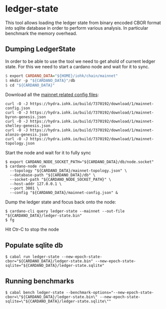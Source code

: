 # ledger-state

This tool allows loading the ledger state from binary encoded CBOR format into
sqlite database in order to perform various analysis. In particular benchmark
the memory overhead.

## Dumping LedgerState

In order to be able to use the tool we need to get ahold of current ledger
state. For this we need to start a cardano node and wait for it to sync.

```haskell
$ export CARDANO_DATA="${HOME}/iohk/chain/mainnet"
$ mkdir -p "${CARDANO_DATA}"/db
$ cd "${CARDANO_DATA}"
```

Download all the [mainnet related config files](https://developers.cardano.org/docs/get-started/running-cardano/#mainnet--production):
```
curl -O -J https://hydra.iohk.io/build/7370192/download/1/mainnet-config.json
curl -O -J https://hydra.iohk.io/build/7370192/download/1/mainnet-byron-genesis.json
curl -O -J https://hydra.iohk.io/build/7370192/download/1/mainnet-shelley-genesis.json
curl -O -J https://hydra.iohk.io/build/7370192/download/1/mainnet-alonzo-genesis.json
curl -O -J https://hydra.iohk.io/build/7370192/download/1/mainnet-topology.json
```

Start the node and wait for it to fully sync

```
$ export CARDANO_NODE_SOCKET_PATH="${CARDANO_DATA}/db/node.socket"
$ cardano-node run
  --topology "${CARDANO_DATA}/mainnet-topology.json" \
  --database-path "${CARDANO_DATA}/db" \
  --socket-path "${CARDANO_NODE_SOCKET_PATH}" \
  --host-addr 127.0.0.1 \
  --port 3001 \
  --config "${CARDANO_DATA}/mainnet-config.json" &
```

Dump the ledger state and focus back onto the node:

```shell
$ cardano-cli query ledger-state --mainnet --out-file "${CARDANO_DATA}/ledger-state.bin"
$ fg
```
Hit Ctr-C to stop the node

## Populate sqlite db

```shell
$ cabal run ledger-state --new-epoch-state-cbor="${CARDANO_DATA}/ledger-state.bin" --new-epoch-state-sqlite="${CARDANO_DATA}/ledger-state.sqlite"
```

## Running benchmarks

```shell
$ cabal bench ledger-state --benchmark-options="--new-epoch-state-cbor=\"${CARDANO_DATA}/ledger-state.bin\" --new-epoch-state-sqlite=\"${CARDANO_DATA}/ledger-state.sqlite\""
```
